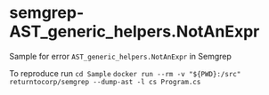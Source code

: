 # semgrep-AST_generic_helpers.NotAnExpr
Sample for error `AST_generic_helpers.NotAnExpr`  in Semgrep 

To reproduce run 
`cd Sample`
`docker run --rm -v "${PWD}:/src" returntocorp/semgrep --dump-ast -l cs Program.cs`
